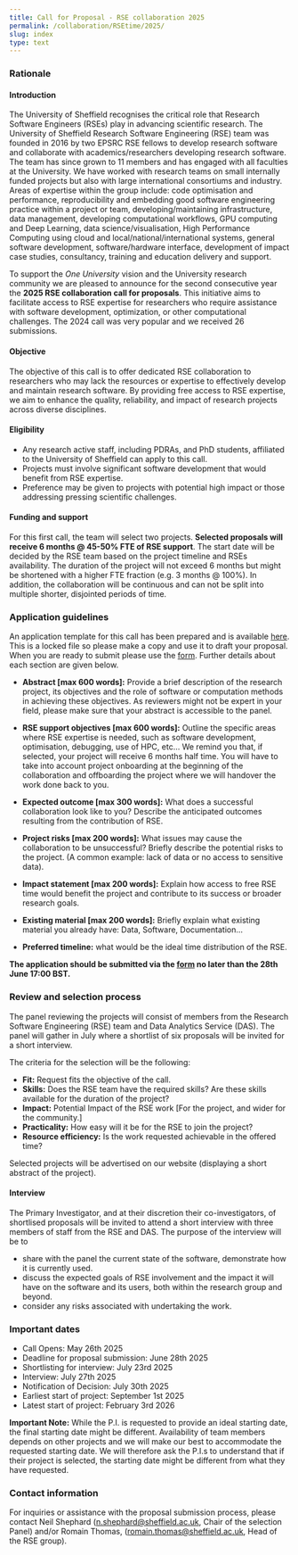 ```yaml
---
title: Call for Proposal - RSE collaboration 2025
permalink: /collaboration/RSEtime/2025/
slug: index
type: text
---
```


### Rationale

#### Introduction

The University of Sheffield recognises the critical role that Research Software Engineers (RSEs) play in advancing
scientific research. The University of Sheffield Research Software Engineering (RSE) team was founded in 2016 by two
EPSRC RSE fellows to develop research software and collaborate with academics/researchers developing research
software. The team has since grown to 11 members and has engaged with all faculties at the University.  We have worked
with research teams on small internally funded projects but also with large international consortiums and
industry. Areas of expertise within the group include: code optimisation and performance, reproducibility and embedding
good software engineering practice within a project or team, developing/maintaining infrastructure, data management,
developing computational workflows, GPU computing and Deep Learning, data science/visualisation, High Performance
Computing using cloud and local/national/international systems, general software development, software/hardware interface,
development of impact case studies, consultancy, training and education delivery and support.

To support the *One University* vision and the University research community we are pleased to announce for the second
consecutive year the **2025 RSE collaboration call for proposals**. This initiative aims to facilitate access to RSE
expertise for researchers who require assistance with software development, optimization, or other computational
challenges. The 2024 call was very popular and we received 26 submissions.

#### Objective

The objective of this call is to offer dedicated RSE collaboration to researchers who may lack the resources or
expertise to effectively develop and maintain research software. By providing free access to RSE expertise, we aim to
enhance the quality, reliability, and impact of research projects across diverse disciplines.

#### Eligibility

- Any research active staff, including PDRAs, and PhD students, affiliated to the University of Sheffield can apply to
  this call.
- Projects must involve significant software development that would benefit from RSE expertise.
- Preference may be given to projects with potential high impact or those addressing pressing scientific challenges.

#### Funding and support

For this first call, the team will select two projects. **Selected proposals will receive 6 months @ 45-50% FTE of RSE
support**. The start date will be decided by the RSE team based on the project timeline and RSEs availability. The
duration of the project will not exceed 6 months but might be shortened with a higher FTE fraction (e.g. 3 months @
100%). In addition, the collaboration will be continuous and can not be split into multiple shorter, disjointed periods
of time.

### Application guidelines

An application template for this call has been prepared and is available
[here](https://docs.google.com/document/d/1yzqS8gS-iCQ4HgM3dBcYEfYsS9E1Zm28CguZrTMl22M/edit?usp=sharing). This is a
locked file so please make a copy and use it to draft your proposal. When you are ready to submit please use the
[form](https://forms.gle/UGFz35xiXXx9GtEDA). Further details about each section are given below.

- **Abstract [max 600 words]:** Provide a brief description of the research project, its objectives and the role of
  software or computation methods in achieving these objectives. As reviewers might not be expert in your field, please
  make sure that your abstract is accessible to the panel.

- **RSE support objectives [max 600 words]:** Outline the specific areas where RSE expertise is needed, such as software
  development, optimisation, debugging, use of HPC, etc… We remind you that, if selected, your project will receive 6
  months half time. You will have to take into account project onboarding at the beginning of the collaboration and
  offboarding the project where we will handover the work done back to you.

- **Expected outcome [max 300 words]:** What does a successful collaboration look like to you? Describe the anticipated
  outcomes resulting from the contribution of RSE.

- **Project risks [max 200 words]:** What issues may cause the collaboration to be unsuccessful? Briefly describe the
  potential risks to the project. (A common example: lack of data or no access to sensitive data).

- **Impact statement [max 200 words]:** Explain how access to free RSE time would benefit the project and contribute to
  its success or broader research goals.

- **Existing material [max 200 words]:** Briefly explain what existing material you already have: Data, Software,
  Documentation…

- **Preferred timeline:** what would be the ideal time distribution of the RSE.

**The application should be submitted via the [form](https://forms.gle/UGFz35xiXXx9GtEDA) no later than the 28th June
17:00 BST.**

### Review and selection process

The panel reviewing the projects will consist of members from the Research Software Engineering (RSE) team and Data
Analytics Service (DAS). The panel will gather in July where a shortlist of six proposals will be invited for a short interview.

The criteria for the selection will be the following:

- **Fit:** Request fits the objective of the call.
- **Skills:** Does the RSE team have the required skills? Are these skills available for the duration of the project?
- **Impact:** Potential Impact of the RSE work [For the project, and wider for the community.]
- **Practicality:** How easy will it be for the RSE to join the project?
- **Resource efficiency:** Is the work requested achievable in the offered time?

Selected projects will be advertised on our website (displaying a short abstract of the project).

#### Interview

The Primary Investigator, and at their discretion their co-investigators, of shortlised proposals will be invited to
attend a short interview with three members of staff from the RSE and DAS. The purpose of the interview will be to

- share with the panel the current state of the software, demonstrate how it is currently used.
- discuss the expected goals of RSE involvement and the impact it will have on the software and its users, both within
  the research group and beyond.
- consider any risks associated with undertaking the work.

### Important dates

- Call Opens: May 26th 2025
- Deadline for proposal submission: June 28th 2025
- Shortlisting for interview: July 23rd 2025
- Interview: July 27th 2025
- Notification of Decision: July 30th 2025
- Earliest start of project: September 1st 2025
- Latest start of project: February 3rd 2026

**Important Note:** While the P.I. is requested to provide an ideal starting date, the final starting date might be
different. Availability of team members depends on other projects and we will make our best to accommodate the requested
starting date. We will therefore ask the P.I.s to understand that if their project is selected, the starting date might
be different from what they have requested.

### Contact information

For inquiries or assistance with the proposal submission process, please contact Neil Shephard
([n.shephard@sheffield.ac.uk](mailto:n.shephard@sheffield.ac.uk), Chair of the selection Panel) and/or Romain Thomas,
([romain.thomas@sheffield.ac.uk](mailto:romain.thomas@sheffield.ac.uk), Head of the RSE group).
